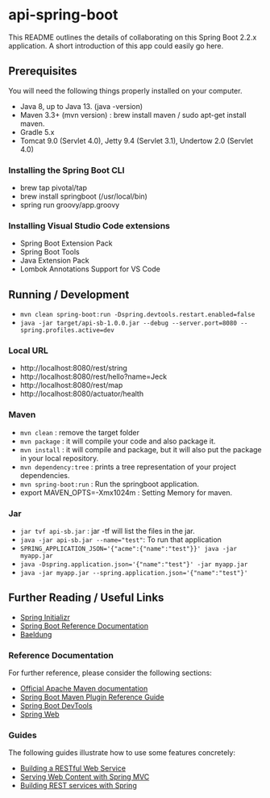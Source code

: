 # api-spring-boot

This README outlines the details of collaborating on this Spring Boot 2.2.x application.
A short introduction of this app could easily go here.

## Prerequisites

You will need the following things properly installed on your computer.

* Java 8, up to Java 13. (java -version)
* Maven 3.3+ (mvn version) : brew install maven / sudo apt-get install maven.
* Gradle 5.x
* Tomcat 9.0 (Servlet 4.0), Jetty 9.4 (Servlet 3.1), Undertow 2.0 (Servlet 4.0)

### Installing the Spring Boot CLI
* brew tap pivotal/tap
* brew install springboot  (/usr/local/bin)
* spring run groovy/app.groovy

### Installing Visual Studio Code extensions
* Spring Boot Extension Pack
* Spring Boot Tools
* Java Extension Pack
* Lombok Annotations Support for VS Code


## Running / Development

* `mvn clean spring-boot:run -Dspring.devtools.restart.enabled=false`
* `java -jar target/api-sb-1.0.0.jar --debug --server.port=8080 --spring.profiles.active=dev`

### Local URL

* http://localhost:8080/rest/string
* http://localhost:8080/rest/hello?name=Jeck
* http://localhost:8080/rest/map
* http://localhost:8080/actuator/health

### Maven

* `mvn clean` : remove the target folder
* `mvn package` : it will compile your code and also package it. 
* `mvn install` : it will compile and package, but it will also put the package in your local repository. 
* `mvn dependency:tree` : prints a tree representation of your project dependencies.
* `mvn spring-boot:run` : Run the springboot application.
* export MAVEN_OPTS=-Xmx1024m : Setting Memory for maven.

### Jar

* `jar tvf api-sb.jar`  : jar -tf will list the files in the jar.
* `java -jar api-sb.jar --name="test"`: To run that application
* `SPRING_APPLICATION_JSON='{"acme":{"name":"test"}}' java -jar myapp.jar`
* `java -Dspring.application.json='{"name":"test"}' -jar myapp.jar`
* `java -jar myapp.jar --spring.application.json='{"name":"test"}'`

## Further Reading / Useful Links

* [Spring Initializr](https://start.spring.io/)
* [Spring Boot Reference Documentation](https://docs.spring.io/spring-boot/docs/current/reference/htmlsingle/)
* [Baeldung](https://www.baeldung.com/)

### Reference Documentation
For further reference, please consider the following sections:

* [Official Apache Maven documentation](https://maven.apache.org/guides/index.html)
* [Spring Boot Maven Plugin Reference Guide](https://docs.spring.io/spring-boot/docs/2.2.4.RELEASE/maven-plugin/)
* [Spring Boot DevTools](https://docs.spring.io/spring-boot/docs/2.2.4.RELEASE/reference/htmlsingle/#using-boot-devtools)
* [Spring Web](https://docs.spring.io/spring-boot/docs/2.2.4.RELEASE/reference/htmlsingle/#boot-features-developing-web-applications)

### Guides
The following guides illustrate how to use some features concretely:

* [Building a RESTful Web Service](https://spring.io/guides/gs/rest-service/)
* [Serving Web Content with Spring MVC](https://spring.io/guides/gs/serving-web-content/)
* [Building REST services with Spring](https://spring.io/guides/tutorials/bookmarks/)


